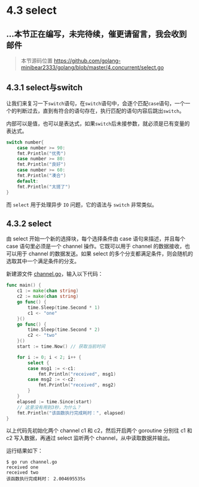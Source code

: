 # 4.3 select

## **...本节正在编写，未完待续，催更请留言，我会收到邮件**

> 本节源码位置 https://github.com/golang-minibear2333/golang/blob/master/4.concurrent/select.go

## 4.3.1 select与switch

让我们来复习一下`switch`语句，在`switch`语句中，会逐个匹配`case`语句，一个一个的判断过去，直到有符合的语句存在，执行匹配的语句内容后跳出`switch`。

内部可以是值，也可以是表达式，如果`switch`后未接参数，就必须是已有变量的表达式。

```go
switch number{
    case number >= 90:
    fmt.Println("优秀")
    case number >= 80:
    fmt.Println("良好")
    case number >= 60:
    fmt.Println("凑合")
    default:
    fmt.Println("太搓了")
}
```

而 `select` 用于处理异步 `IO` 问题，它的语法与 `switch` 非常类似。

## 4.3.2 select

由 select 开始一个新的选择块，每个选择条件由 case 语句来描述，并且每个 case 语句里必须是一个 channel 操作。它既可以用于 channel
的数据接收，也可以用于 channel 的数据发送。如果 select 的多个分支都满足条件，则会随机的选取其中一个满足条件的分支。

新建源文件 [channel.go](channel.go)，输入以下代码：

```go
func main() {
	c1 := make(chan string)
	c2 := make(chan string)
	go func() {
		time.Sleep(time.Second * 1)
		c1 <- "one"
	}()
	go func() {
		time.Sleep(time.Second * 2)
		c2 <- "two"
	}()
	start := time.Now() // 获取当前时间

	for i := 0; i < 2; i++ {
		select {
		case msg1 := <-c1:
			fmt.Println("received", msg1)
		case msg2 := <-c2:
			fmt.Println("received", msg2)
		}
	}
	elapsed := time.Since(start)
	// 这里没有用到3秒，为什么？
	fmt.Println("该函数执行完成耗时：", elapsed)
}
```

以上代码先初始化两个 channel c1 和 c2，然后开启两个 goroutine 分别往 c1 和 c2 写入数据，再通过 select 监听两个 channel，从中读取数据并输出。

运行结果如下：
```shell
$ go run channel.go 
received one
received two
该函数执行完成耗时： 2.004695535s
```

